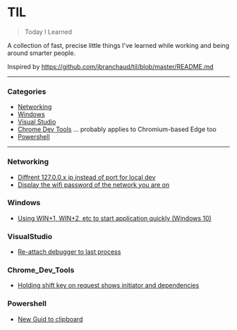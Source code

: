 # TIL

> Today I Learned

A collection of fast, precise little things I've learned while working and being around smarter people.  

Inspired by https://github.com/jbranchaud/til/blob/master/README.md

---

### Categories

* [Networking](#networking)
* [Windows](#windows)
* [Visual Studio](#visualstudio)
* [Chrome Dev Tools](#Chrome_Dev_Tools) ... probably applies to Chromium-based Edge too
* [Powershell](#Powershell)

---

### Networking

- [Diffrent 127.0.0.x ip instead of port for local dev](networking/different_local_ip_instead_of_ports.md)
- [Display the wifi password of the network you are on](networking/show_wifi_password.md)

### Windows

- [Using WIN+1, WIN+2, etc to start application quickly (Windows 10)](windows/quickLaunch.md)

### VisualStudio

- [Re-attach debugger to last process](visualstudio/ReattachDebugger.md)

### Chrome_Dev_Tools

- [Holding shift key on request shows initiator and dependencies](chrome_dev_tools/highlight_initiator_and_depdencies.md)

### Powershell
- [New Guid to clipboard](powershell/new-guid-to-clipboard.md)
